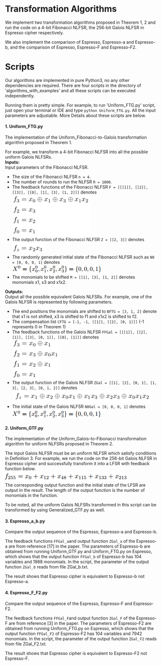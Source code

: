 # Transformation Algorithms
We implement two transformation algorithms proposed in Theorem 1, 2
and run the code on a 4-bit Fibonacci 
NLFSR, the 256-bit Galois NLFSR in Espresso cipher respectively.

We also implement the comparison of Espresso, Espresso-a and Espresso-b, and the 
comparison of Espresso, Espresso-F and Espresso-F2.

# Scripts
Our algorithms are implemented in pure Python3, no any other
dependencies are required. There are four scripts in the directory
of 'algorithms_with_examples' and all these scripts can be executed independently.

Running them is pretty simple. For example, to run 'Uniform_FTG.py' script, just
open your terminal or IDE and type `python Uniform_FTG.py`. All the input
parameters are adjustable. More Details about these scripts are below.

#### 1. Uniform_FTG.py
The implementation of the Uniform_Fibonacci-to-Galois transformation algorithm
proposed in Theorem 1. <br>

For example, we transform a 4-bit Fibonacci NLFSR into all the possible
uniform Galois NLFSRs. <br>
**Inputs:** <br>
Input parameters of the Fibonacci NLFSR. <br>
* The size of the Fibonacci NLFSR `n = 4`.
* The number of rounds to run the NLFSR `R = 1000`.
* The feedback functions of the Fibonacci NLFSR
`F = [[[1]], [[2]], [[3]], [[0], [1], [3], [1, 2]]]` denotes <br>
![figure](figures/fig_8.png) <br>
* The output function of the Fibonacci NLFSR `Z = [[2, 3]]` denotes <br>
![figure](figures/fig_9.png) <br>
* The randomly generated initial state of the Fibonacci NLFSR such as
`N0 = [0, 0, 0, 1]` denotes <br>
![figure](figures/fig_3.png) <br>
* The monomials to be shifted `M = [[1], [3], [1, 2]]` denotes monomials
x1, x3 and x1x2.

**Outputs:** <br>
Output all the possible equivalent Galois NLFSRs. For example, one of
the Galois NLFSR is represented by following parameters. <br>
* The end positions the monomials are shifted to `BFTG = [3, 1, 2]`
denote that x1 is not shifted, x3 is shifted to f1 and x1x2 is shifted to f2. <br>
* The compensation list `CFTG = [-1, -1, [[1]], [[2], [0, 1]]]` (-1 represents 0 in Theorem 1) <br>
* The feedback functions of the Galois NLFSR
`FFGal = [[[1]], [[2], [1]], [[3], [0, 1]], [[0], [1]]]` denotes <br>
![figure](figures/fig_10.png) <br>
* The output function of the Galois NLFSR `ZGal = [[1], [2], [0, 1], [1, 3], [2, 3], [0, 1, 2]]` denotes <br>
![figure](figures/fig_11.png) <br>
* The initial state of the Galois NLFSR `N0Gal = [0, 0, 0, 1]` denotes <br>
![figure](figures/fig_6.png)

#### 2. Uniform_GTF.py
The implementation of the Uniform_Galois-to-Fibonacci transformation algorithm
for uniform NLFSRs proposed in Theorem 2. <br>

The input Galois NLFSR must be an uniform NLFSR which satisfy conditions
in Definition 3.
For example, we run the code on the 256-bit Galois NLFSR
in Espresso cipher and successfully transform it into a LFSR with feedback
function below. <br>
![figure](figures/fig_7.png) <br>
The corresponding output function and the initial state of the LFSR
are output in the result. The length of the output function is the
number of monomials in the function.  <br>

To be noted, all the uniform Galois NLFSRs transformed in this script
can be transformed by using Generalized_GTF.py as well. <br>
        
#### 3. Espresso_a_b.py
Compare the output sequence of the Espresso, Espresso-a and Espresso-b. <br> 

The feedback functions `FFGal_a`and output function `ZGal_a` of the Espresso-a
are from reference [17] in the paper.
The parameters of Espresso-b are obtained from running Uniform_GTF.py and Uniform_FTG.py on
Espresso, which shows that the output function `FFGal_b` of Espresso-b has 104
variables and 1988 monomials. In the script, the parameter of the output
function `ZGal_b` reads from file ZGal_b.txt.<br>

The result shows that Espresso cipher is equivalent to Espresso-b not Espresso-a.<br>

#### 4. Espresso_F_F2.py
Compare the output sequence of the Espresso, Espresso-F and Espresso-F2. <br> 

The feedback functions `FFGal_F`and output function `ZGal_F` of the Espresso-F
are from reference [3] in the paper.
The parameters of Espresso-F2 are obtained from running Uniform_FTG.py on
Espresso, which shows that the output function `FFGal_F2` of Espresso-F2 has 104
variables and 7942 monomials. In the script, the parameter of the output
function `ZGal_F2` reads from file ZGal_F2.txt.<br>

The result shows that Espresso cipher is equivalent to Espresso-F2 not Espresso-F.<br>
